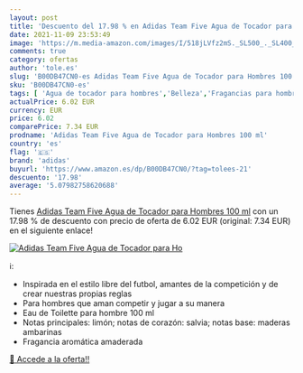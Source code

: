 ```yaml
---
layout: post
title: 'Descuento del 17.98 % en Adidas Team Five Agua de Tocador para Ho'
date: 2021-11-09 23:53:49
image: 'https://m.media-amazon.com/images/I/518jLVfz2mS._SL500_._SL400_.jpg'
comments: true
category: ofertas
author: 'tole.es'
slug: 'B00DB47CN0-es Adidas Team Five Agua de Tocador para Hombres 100 ml'
sku: 'B00DB47CN0-es'
tags: [ 'Agua de tocador para hombres','Belleza','Fragancias para hombres','Perfumes y fragancias','adidas','agua','de','tocador', ]
actualPrice: 6.02 EUR
currency: EUR
price: 6.02
comparePrice: 7.34 EUR
prodname: 'Adidas Team Five Agua de Tocador para Hombres 100 ml'
country: 'es'
flag: '🇪🇸'
brand: 'adidas'
buyurl: 'https://www.amazon.es/dp/B00DB47CN0/?tag=tolees-21'
descuento: '17.98'
average: '5.07982758620688'
---
```


Tienes [Adidas Team Five Agua de Tocador para Hombres 100 ml](https://www.amazon.es/dp/B00DB47CN0/?tag=tolees-21) con un 17.98 % de descuento con precio de oferta de 6.02 EUR (original: 7.34 EUR) en el siguiente enlace!

[![Adidas Team Five Agua de Tocador para Ho](https://m.media-amazon.com/images/I/518jLVfz2mS._SL500_._SL400_.jpg)](https://www.amazon.es/dp/B00DB47CN0/?tag=tolees-21)

ℹ️:

- Inspirada en el estilo libre del futbol, amantes de la competición y de crear nuestras propias reglas
- Para hombres que aman competir y jugar a su manera
- Eau de Toilette para hombre 100 ml
- Notas principales: limón; notas de corazón: salvia; notas base: maderas ambarinas
- Fragancia aromática amaderada

[🛒 Accede a la oferta!!](https://www.amazon.es/dp/B00DB47CN0/?tag=tolees-21)
